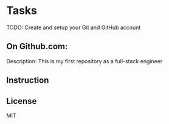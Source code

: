 # Tasks

TODO: Create and setup your Git and GitHub account

## On Github.com:

Description: This is my first repository as a full-stack engineer


## Instruction


## License
MIT